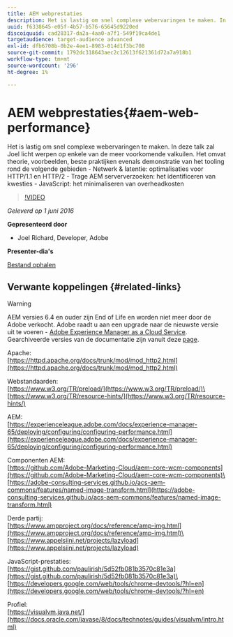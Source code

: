 ```yaml
---
title: AEM webprestaties
description: Het is lastig om snel complexe webervaringen te maken. In deze talk zal Joel licht werpen op enkele van de meer voorkomende valkuilen. Het zal theorie, voorbeelden, beste praktijken omvatten evenals demonstratie van tooling.
uuid: f6338645-e05f-4b57-b576-65645d9220ed
discoiquuid: cad28317-da2a-4aa0-a7f1-549f19ca4de1
targetaudience: target-audience advanced
exl-id: dfb6708b-0b2e-4ee1-8983-014d1f3bc708
source-git-commit: 1792dc318643aec2c12613f621361d72a7a918b1
workflow-type: tm+mt
source-wordcount: '296'
ht-degree: 1%

---
```


# AEM webprestaties{#aem-web-performance}

Het is lastig om snel complexe webervaringen te maken. In deze talk zal Joel licht werpen op enkele van de meer voorkomende valkuilen. Het omvat theorie, voorbeelden, beste praktijken evenals demonstratie van het tooling rond de volgende gebieden - Netwerk &amp; latentie: optimalisaties voor HTTP/1.1 en HTTP/2 - Trage AEM serververzoeken: het identificeren van kwesties - JavaScript: het minimaliseren van overheadkosten

>[!VIDEO](https://video.tv.adobe.com/v/19296/?quality=9)

*Geleverd op 1 juni 2016*

**Gepresenteerd door**

* Joel Richard, Developer, Adobe

**Presenter-dia&#39;s**

[Bestand ophalen](assets/aem-gems-060116-web-performance.pdf)

## Verwante koppelingen {#related-links}

>[!WARNING]
>
>AEM versies 6.4 en ouder zijn End of Life en worden niet meer door de Adobe verkocht.  Adobe raadt u aan een upgrade naar de nieuwste versie uit te voeren - [Adobe Experience Manager as a Cloud Service](https://experienceleague.adobe.com/docs/experience-manager-cloud-service.html).  Gearchiveerde versies van de documentatie zijn vanuit deze [page](https://experienceleague.adobe.com/docs/experience-manager-release-information/aem-release-updates/previous-updates/aem-previous-versions.html).

Apache:\
[https://httpd.apache.org/docs/trunk/mod/mod_http2.html](https://httpd.apache.org/docs/trunk/mod/mod_http2.html)

Webstandaarden:\
[https://www.w3.org/TR/preload/](https://www.w3.org/TR/preload/)\
[https://www.w3.org/TR/resource-hints/](https://www.w3.org/TR/resource-hints/)

AEM:\
[https://experienceleague.adobe.com/docs/experience-manager-65/deploying/configuring/configuring-performance.html](https://experienceleague.adobe.com/docs/experience-manager-65/deploying/configuring/configuring-performance.html)

Componenten AEM:\
[https://github.com/Adobe-Marketing-Cloud/aem-core-wcm-components](https://github.com/Adobe-Marketing-Cloud/aem-core-wcm-components)\
[https://adobe-consulting-services.github.io/acs-aem-commons/features/named-image-transform.html](https://adobe-consulting-services.github.io/acs-aem-commons/features/named-image-transform.html)

Derde partij:\
[https://www.ampproject.org/docs/reference/amp-img.html](https://www.ampproject.org/docs/reference/amp-img.html)\
[https://www.appelsiini.net/projects/lazyload](https://www.appelsiini.net/projects/lazyload)

JavaScript-prestaties:\
[https://gist.github.com/paulirish/5d52fb081b3570c81e3a](https://gist.github.com/paulirish/5d52fb081b3570c81e3a)\
[https://developers.google.com/web/tools/chrome-devtools/?hl=en](https://developers.google.com/web/tools/chrome-devtools/?hl=en)

Profiel:\
[https://visualvm.java.net/](https://docs.oracle.com/javase/8/docs/technotes/guides/visualvm/intro.html)

<!--
[Get back to the Overview](https://helpx.adobe.com/experience-manager/kt/eseminars/gems/aem-index.html)
-->
